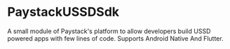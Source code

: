 # PaystackUSSDSdk
A small module of Paystack's platform to allow developers build USSD powered apps with few lines of code. Supports Android Native And Flutter.
